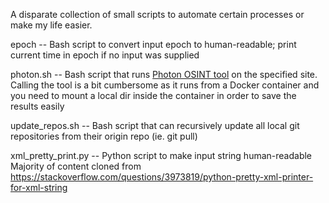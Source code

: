 A disparate collection of small scripts to automate certain processes or
make my life easier.

epoch -- Bash script to convert input epoch to human-readable; print current
	time in epoch if no input was supplied

photon.sh -- Bash script that runs [Photon OSINT tool](https://github.com/s0md3v/Photon) on the
   specified site.  Calling the tool is a bit cumbersome as it runs from a
   Docker container and you need to mount a local dir inside the container
   in order to save the results easily

update_repos.sh -- Bash script that can recursively update all local git
    repositories from their origin repo (ie. git pull)

xml_pretty_print.py -- Python script to make input string human-readable
    Majority of content cloned from
		https://stackoverflow.com/questions/3973819/python-pretty-xml-printer-for-xml-string

